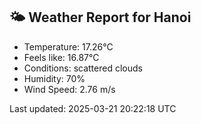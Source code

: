 <!-- WEATHER-START -->
## 🌤 Weather Report for Hanoi

- Temperature: 17.26°C
- Feels like: 16.87°C
- Conditions: scattered clouds
- Humidity: 70%
- Wind Speed: 2.76 m/s

Last updated: 2025-03-21 20:22:18 UTC
<!-- WEATHER-END -->
